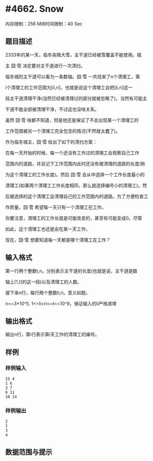 # #4662. Snow

内存限制：256 MiB时间限制：40 Sec

## 题目描述

2333年的某一天，临冬突降大雪，主干道已经被雪覆盖不能使用。城

主 囧&middot;雪 决定要对主干道进行一次清扫。

临冬城的主干道可以看为一条数轴。囧&middot;雪 一共找来了n个清理工，第

i个清理工的工作范围为[li,ri]，也就是说这个清理工会把[li,ri]这一

段主干道清理干净(当然已经被清理过的部分就被忽略了)。当然有可能主

干道不能全部被清理干净，不过这也没啥关系。

虽然 囧&middot;雪 啥都不知道，但是他还是保证了不会出现某一个清理工的

工作范围被另一个清理工完全包含的情况(不然就太蠢了)。

作为临冬城主，囧&middot;雪 给出了如下的清扫方案：

在每一天开始的时候，每一个还没有工作过的清理工会观察自己工作

范围内的道路，并且记下工作范围内此时还没有被清理的道路的长度(称

为这个清理工的工作长度)。然后 囧&middot;雪 会从中选择一个工作长度最小的

清理工(如果两个清理工工作长度相同，那么就选择编号小的清理工)。然

后被选择的这个清理工会清理自己的工作范围内的道路。为了方便检查工

作质量，囧&middot;雪 希望每一天只有一个清理工在工作。

你要注意，清理工的工作长度是可能改变的，甚至有可能变成0。尽管

如此，这个清理工也还是会在某一天工作。

现在，囧&middot;雪 想要知道每一天都是哪个清理工在工作？

## 输入格式

第一行两个整数t,n。分别表示主干道的长度(也就是说，主干道是数

轴上[1,t]的这一段)以及清理工的人数。

接下来n行，每行两个整数li,ri。意义如题。

n<=3*10^5, 1<=li<ri<=t<=10^9，保证输入的li严格递增

## 输出格式

输出n行，第i行表示第i天工作的清理工的编号。

## 样例

### 样例输入

    
    15 4
    1 6
    3 7
    6 11
    10 14
    

### 样例输出

    
    2
    1
    3
    4
    

## 数据范围与提示
